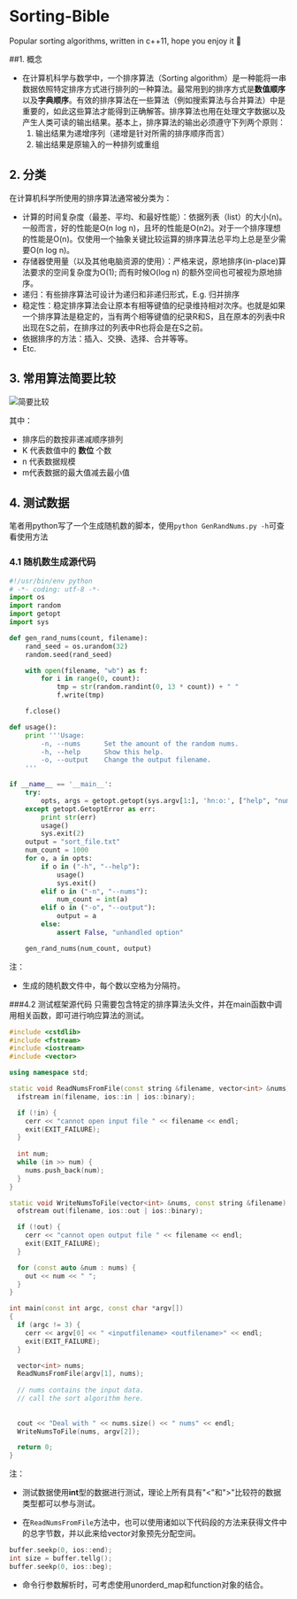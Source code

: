 # Sorting-Bible
Popular sorting algorithms, written in c++11, hope you enjoy it :hatched_chick:

##1. 概念
- 在计算机科学与数学中，一个排序算法（Sorting algorithm）是一种能将一串数据依照特定排序方式进行排列的一种算法。最常用到的排序方式是**数值顺序**以及**字典顺序**。有效的排序算法在一些算法（例如搜索算法与合并算法）中是重要的，如此这些算法才能得到正确解答。排序算法也用在处理文字数据以及产生人类可读的输出结果。基本上，排序算法的输出必须遵守下列两个原则：
	1. 输出结果为递增序列（递增是针对所需的排序顺序而言）
  2. 输出结果是原输入的一种排列或重组

## 2. 分类
在计算机科学所使用的排序算法通常被分类为：

-  计算的时间复杂度（最差、平均、和最好性能）：依据列表（list）的大小(n)。一般而言，好的性能是O(n log n)，且坏的性能是O(n2)。对于一个排序理想的性能是O(n)。仅使用一个抽象关键比较运算的排序算法总平均上总是至少需要O(n log n)。
- 存储器使用量（以及其他电脑资源的使用）：严格来说，原地排序(in-place)算法要求的空间复杂度为O(1); 而有时候O(log n) 的额外空间也可被视为原地排序。
- 递归：有些排序算法可设计为递归和非递归形式，E.g. 归并排序
- 稳定性：稳定排序算法会让原本有相等键值的纪录维持相对次序。也就是如果一个排序算法是稳定的，当有两个相等键值的纪录R和S，且在原本的列表中R出现在S之前，在排序过的列表中R也将会是在S之前。
- 依据排序的方法：插入、交换、选择、合并等等。
- Etc.

## 3. 常用算法简要比较
![简要比较](http://img.blog.csdn.net/20160308210208494)

其中：

- 排序后的数按非递减顺序排列
- K 代表数值中的 **数位** 个数
- n 代表数据规模
- m代表数据的最大值减去最小值

## 4. 测试数据
笔者用python写了一个生成随机数的脚本，使用`python GenRandNums.py -h`可查看使用方法
### 4.1 随机数生成源代码
```python
#!/usr/bin/env python
# -*- coding: utf-8 -*-
import os
import random
import getopt
import sys

def gen_rand_nums(count, filename):
	rand_seed = os.urandom(32)
	random.seed(rand_seed)

	with open(filename, "wb") as f:
		for i in range(0, count):
			tmp = str(random.randint(0, 13 * count)) + " "
			f.write(tmp)

	f.close()

def usage():
    print '''Usage:
        -n, --nums      Set the amount of the random nums.
        -h, --help      Show this help.
        -o, --output    Change the output filename.
	'''

if __name__ == '__main__':
	try:
		opts, args = getopt.getopt(sys.argv[1:], 'hn:o:', ["help", "nums= ", "output="])
	except getopt.GetoptError as err:
		print str(err)
		usage()
		sys.exit(2)
	output = "sort_file.txt"
	num_count = 1000
	for o, a in opts:
		if o in ("-h", "--help"):
			usage()
			sys.exit()
		elif o in ("-n", "--nums"):
			num_count = int(a)
		elif o in ("-o", "--output"):
			output = a
		else:
			assert False, "unhandled option"

	gen_rand_nums(num_count, output)

```
注：

- 生成的随机数文件中，每个数以空格为分隔符。

###4.2 测试框架源代码
只需要包含特定的排序算法头文件，并在main函数中调用相关函数，即可进行响应算法的测试。
```c++
#include <cstdlib>
#include <fstream>
#include <iostream>
#include <vector>

using namespace std;

static void ReadNumsFromFile(const string &filename, vector<int> &nums) {
  ifstream in(filename, ios::in | ios::binary);

  if (!in) {
    cerr << "cannot open input file " << filename << endl;
    exit(EXIT_FAILURE);
  }
 
  int num;
  while (in >> num) {
    nums.push_back(num);
  }
}

static void WriteNumsToFile(vector<int> &nums, const string &filename) {
  ofstream out(filename, ios::out | ios::binary);

  if (!out) {
    cerr << "cannot open output file " << filename << endl;
    exit(EXIT_FAILURE);
  }

  for (const auto &num : nums) {
    out << num << " ";
  }
}

int main(const int argc, const char *argv[])
{
  if (argc != 3) {
    cerr << argv[0] << " <inputfilename> <outfilename>" << endl;
    exit(EXIT_FAILURE);
  }

  vector<int> nums;
  ReadNumsFromFile(argv[1], nums);
  
  // nums contains the input data.
  // call the sort algorithm here.
   
  
  cout << "Deal with " << nums.size() << " nums" << endl;
  WriteNumsToFile(nums, argv[2]);

  return 0;
}

```

注：

- 测试数据使用**int**型的数据进行测试，理论上所有具有"<"和">"比较符的数据类型都可以参与测试。

- 在`ReadNumsFromFile`方法中，也可以使用诸如以下代码段的方法来获得文件中的总字节数，并以此来给vector对象预先分配空间。
```c++
buffer.seekp(0, ios::end);
int size = buffer.tellg();
buffer.seekp(0, ios::beg);
```
- 命令行参数解析时，可考虑使用unorderd_map和function对象的结合。
